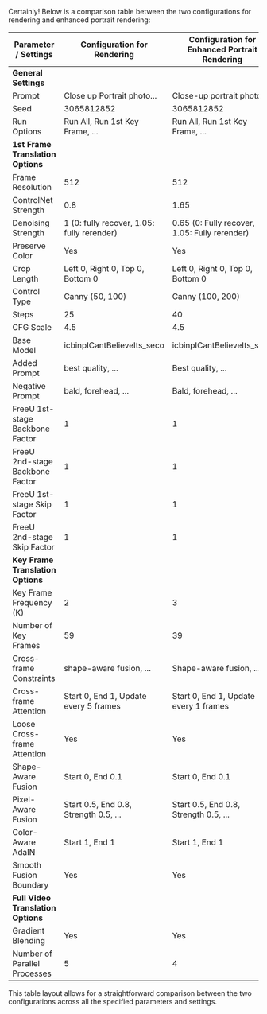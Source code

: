 Certainly! Below is a comparison table between the two configurations for rendering and enhanced portrait rendering:

| Parameter / Settings             | Configuration for Rendering                 | Configuration for Enhanced Portrait Rendering        |
|----------------------------------|---------------------------------------------|------------------------------------------------------|
| **General Settings**             |                                             |                                                      |
| Prompt                           | Close up Portrait photo...                  | Close-up portrait photo...                           |
| Seed                             | 3065812852                                  | 3065812852                                           |
| Run Options                      | Run All, Run 1st Key Frame, ...             | Run All, Run 1st Key Frame, ...                      |
| **1st Frame Translation Options**|                                             |                                                      |
| Frame Resolution                 | 512                                         | 512                                                  |
| ControlNet Strength              | 0.8                                         | 1.65                                                 |
| Denoising Strength               | 1 (0: fully recover, 1.05: fully rerender)  | 0.65 (0: Fully recover, 1.05: Fully rerender)        |
| Preserve Color                   | Yes                                         | Yes                                                  |
| Crop Length                      | Left 0, Right 0, Top 0, Bottom 0            | Left 0, Right 0, Top 0, Bottom 0                     |
| Control Type                     | Canny (50, 100)                             | Canny (100, 200)                                     |
| Steps                            | 25                                          | 40                                                   |
| CFG Scale                        | 4.5                                         | 4.5                                                  |
| Base Model                       | icbinpICantBelieveIts_seco                  | icbinpICantBelieveIts_seco                           |
| Added Prompt                     | best quality, ...                           | Best quality, ...                                    |
| Negative Prompt                  | bald, forehead, ...                         | Bald, forehead, ...                                  |
| FreeU 1st-stage Backbone Factor  | 1                                           | 1                                                    |
| FreeU 2nd-stage Backbone Factor  | 1                                           | 1                                                    |
| FreeU 1st-stage Skip Factor      | 1                                           | 1                                                    |
| FreeU 2nd-stage Skip Factor      | 1                                           | 1                                                    |
| **Key Frame Translation Options**|                                             |                                                      |
| Key Frame Frequency (K)          | 2                                           | 3                                                    |
| Number of Key Frames             | 59                                          | 39                                                   |
| Cross-frame Constraints          | shape-aware fusion, ...                     | Shape-aware fusion, ...                              |
| Cross-frame Attention            | Start 0, End 1, Update every 5 frames       | Start 0, End 1, Update every 1 frames               |
| Loose Cross-frame Attention      | Yes                                         | Yes                                                  |
| Shape-Aware Fusion               | Start 0, End 0.1                            | Start 0, End 0.1                                     |
| Pixel-Aware Fusion               | Start 0.5, End 0.8, Strength 0.5, ...       | Start 0.5, End 0.8, Strength 0.5, ...                |
| Color-Aware AdaIN                | Start 1, End 1                              | Start 1, End 1                                       |
| Smooth Fusion Boundary           | Yes                                         | Yes                                                  |
| **Full Video Translation Options**|                                            |                                                      |
| Gradient Blending                | Yes                                         | Yes                                                  |
| Number of Parallel Processes     | 5                                           | 4                                                    |

This table layout allows for a straightforward comparison between the two configurations across all the specified parameters and settings.
